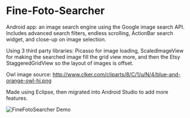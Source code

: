 Fine-Foto-Searcher
==================

Android app: an image search engine using the Google image search API. Includes advanced search filters, endless scrolling, ActionBar search widget, and close-up on image selection. 

Using 3 third party libraries: Picasso for image loading, ScaledImageView for making the searched image fill the grid view more, and then the Etsy StaggeredGridView so the layout of images is offset.

Owl image source: http://www.clker.com/cliparts/8/C/1/u/N/4/blue-and-orange-owl-hi.png

Made using Eclipse, then migrated into Android Studio to add more features.


![FineFotoSearcher Demo](https://raw.github.com/noni-mizu/Fine-Foto-Searcher/master/path/to/FineFotoSearcher%20Demo.gif)

